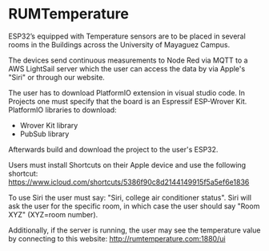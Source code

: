 # RUMTemperature

ESP32’s equipped with Temperature sensors are to be placed in several rooms in
the Buildings across the University of Mayaguez Campus.

The devices send continuous measurements to Node Red via MQTT to a AWS LightSail server which
the user can access the data by via Apple's "Siri" or through our website.

The user has to download PlatformIO extension in visual studio code.
In Projects one must specify that the board is an Espressif ESP-Wrover Kit.
PlatformIO libraries to download:
  - Wrover Kit library
  - PubSub library
  
Afterwards build and download the project to the user's ESP32.

Users must install Shortcuts on their Apple device and use the following shortcut:
https://www.icloud.com/shortcuts/5386f90c8d2144149915f5a5ef6e1836

To use Siri the user must say: "Siri, college air conditioner status". Siri will 
ask the user for the specific room, in which case the user should say "Room XYZ" (XYZ=room number).

Additionally, if the server is running, the user may see the temperature value by connecting to this website:
http://rumtemperature.com:1880/ui
